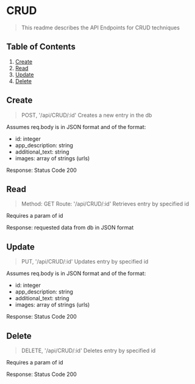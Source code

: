 # CRUD

> This readme describes the API Endpoints for CRUD techniques

## Table of Contents

1. [Create](#Create)
2. [Read](#Read)
3. [Update](#Update)
3. [Delete](#Delete)

## Create

> POST, '/api/CRUD/:id'
Creates a new entry in the db

Assumes req.body is in JSON format and of the format:
* id: integer
* app_description: string
* additional_text: string
* images: array of strings (urls)

Response: Status Code 200

## Read

> Method: GET
> Route: '/api/CRUD/:id'
Retrieves entry by specified id

Requires a param of id

Response: requested data from db in JSON format

## Update

> PUT, '/api/CRUD/:id'
Updates entry by specified id

Assumes req.body is in JSON format and of the format:
* id: integer
* app_description: string
* additional_text: string
* images: array of strings (urls)

Response: Status Code 200

## Delete

> DELETE, '/api/CRUD/:id'
Deletes entry by specified id

Requires a param of id

Response: Status Code 200



